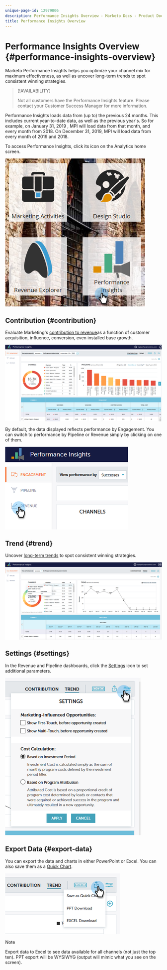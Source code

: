 ```yaml
---
unique-page-id: 12979006
description: Performance Insights Overview - Marketo Docs - Product Documentation
title: Performance Insights Overview
---
```


# Performance Insights Overview {#performance-insights-overview}

Marketo Performance Insights helps you optimize your channel mix for maximum effectiveness, as well as uncover long-term trends to spot consistent winning strategies.

>[!AVAILABILITY]
>
>
>Not all customers have the Performance Insights feature. Please contact your Customer Success Manager for more information.

Performance Insights loads data from (up to) the previous 24 months. This includes current year-to-date data, as well as the previous year's. So for example, on January 31, 2019 , MPI will load data from that month, and every month from 2018. On December 31, 2019, MPI will load data from every month of 2019 and 2018.

To access Performance Insights, click its icon on the Analytics home screen.

![](assets/one.png)

## Contribution {#contribution}

Evaluate Marketing's [contribution to revenue](https://docs.marketo.com/x/QAvG)as a function of customer acquisition, influence, conversion, even installed base growth. 

![](assets/two.png)

By default, the data displayed reflects performance by Engagement. You can switch to performance by Pipeline or Revenue simply by clicking on one of them.

![](assets/3.png)

## Trend {#trend}

Uncover [long-term trends](https://docs.marketo.com/x/QgvG) to spot consistent winning strategies.

![](assets/4.png)

## Settings {#settings}

In the Revenue and Pipeline dashboards, click the [Settings](https://docs.marketo.com/x/pIDS) icon to set additional parameters.

![](assets/5.png)

## Export Data {#export-data}

You can export the data and charts in either PowerPoint or Excel. You can also save them as a [Quick Chart](https://docs.marketo.com/x/iRLG).

![](assets/6.png)

>[!NOTE]
>
>Export data to Excel to see data available for all channels (not just the top ten). PPT export will be WYSIWYG (output will mimic what you see on the screen).

